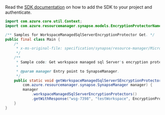 Read the [SDK documentation](https://github.com/Azure/azure-sdk-for-java/blob/azure-resourcemanager-synapse_1.0.0-beta.3/sdk/synapse/azure-resourcemanager-synapse/README.md) on how to add the SDK to your project and authenticate.

```java
import com.azure.core.util.Context;
import com.azure.resourcemanager.synapse.models.EncryptionProtectorName;

/** Samples for WorkspaceManagedSqlServerEncryptionProtector Get. */
public final class Main {
    /*
     * x-ms-original-file: specification/synapse/resource-manager/Microsoft.Synapse/stable/2021-06-01/examples/GetWorkspaceManagedSqlServerEncryptionProtector.json
     */
    /**
     * Sample code: Get workspace managed sql Server's encryption protector.
     *
     * @param manager Entry point to SynapseManager.
     */
    public static void getWorkspaceManagedSqlServerSEncryptionProtector(
        com.azure.resourcemanager.synapse.SynapseManager manager) {
        manager
            .workspaceManagedSqlServerEncryptionProtectors()
            .getWithResponse("wsg-7398", "testWorkspace", EncryptionProtectorName.CURRENT, Context.NONE);
    }
}
```
